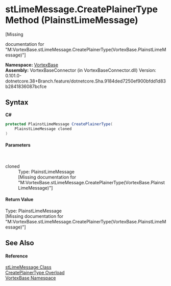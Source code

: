 # stLimeMessage.CreatePlainerType Method (PlainstLimeMessage)
 

\[Missing <summary> documentation for "M:VortexBase.stLimeMessage.CreatePlainerType(VortexBase.PlainstLimeMessage)"\]

**Namespace:**&nbsp;<a href="N_VortexBase.md">VortexBase</a><br />**Assembly:**&nbsp;VortexBaseConnector (in VortexBaseConnector.dll) Version: 0.101.0-dotnetcore.38+Branch.feature/dotnetcore.Sha.9184ded7250ef900bfdd1d83b2841836087bcfce

## Syntax

**C#**<br />
``` C#
protected PlainstLimeMessage CreatePlainerType(
	PlainstLimeMessage cloned
)
```


#### Parameters
&nbsp;<dl><dt>cloned</dt><dd>Type: PlainstLimeMessage<br />\[Missing <param name="cloned"/> documentation for "M:VortexBase.stLimeMessage.CreatePlainerType(VortexBase.PlainstLimeMessage)"\]</dd></dl>

#### Return Value
Type: PlainstLimeMessage<br />\[Missing <returns> documentation for "M:VortexBase.stLimeMessage.CreatePlainerType(VortexBase.PlainstLimeMessage)"\]

## See Also


#### Reference
<a href="T_VortexBase_stLimeMessage.md">stLimeMessage Class</a><br /><a href="Overload_VortexBase_stLimeMessage_CreatePlainerType.md">CreatePlainerType Overload</a><br /><a href="N_VortexBase.md">VortexBase Namespace</a><br />